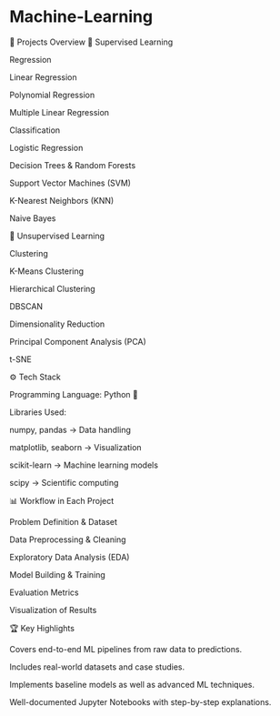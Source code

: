 # Machine-Learning

🚀 Projects Overview
🔹 Supervised Learning

Regression

Linear Regression

Polynomial Regression

Multiple Linear Regression

Classification

Logistic Regression

Decision Trees & Random Forests

Support Vector Machines (SVM)

K-Nearest Neighbors (KNN)

Naive Bayes

🔹 Unsupervised Learning

Clustering

K-Means Clustering

Hierarchical Clustering

DBSCAN

Dimensionality Reduction

Principal Component Analysis (PCA)

t-SNE

⚙️ Tech Stack

Programming Language: Python 🐍

Libraries Used:

numpy, pandas → Data handling

matplotlib, seaborn → Visualization

scikit-learn → Machine learning models

scipy → Scientific computing

📊 Workflow in Each Project

Problem Definition & Dataset

Data Preprocessing & Cleaning

Exploratory Data Analysis (EDA)

Model Building & Training

Evaluation Metrics

Visualization of Results

🏆 Key Highlights

Covers end-to-end ML pipelines from raw data to predictions.

Includes real-world datasets and case studies.

Implements baseline models as well as advanced ML techniques.

Well-documented Jupyter Notebooks with step-by-step explanations.
